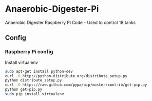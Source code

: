 # Anaerobic-Digester-Pi
Anaerobic Digester Raspberry Pi Code - Used to control 18 tanks 

## Config
### Raspberry Pi config
Install virtualenv
```bash
sudo apt-get install python-dev
curl -O http://python-distribute.org/distribute_setup.py
python distribute_setup.py
curl -O https://raw.github.com/pypa/pip/master/contrib/get-pip.py
python get-pip.py
sudo pip install virtualenv
```
